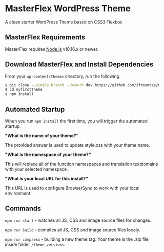 # MasterFlex WordPress Theme
A clean starter WordPress Theme based on CSS3 Flexbox

## MasterFlex Requirements

MasterFlex requires [Node.js](https://nodejs.org) v10.16.x or newer.

## Download MasterFlex and Install Dependencies
From your `wp-content/themes` directory, run the following. 
```bash
$ git clone --single-branch --branch dev https://github.com/ifrountas/masterflex.git myfirsttheme
$ cd myfirsttheme
$ npm install
```

## Automated Startup 
When you run `npm install` the first time, you will trigger the automated startup. 

**"What is the name of your theme?"**

The provided answer is used to update style.css with your theme name.

**"What is the namespace of your theme?"**

This will replace all of the function namespaces and translation textdomains with your selected namespace.

**"What is your local URL for this install?"**

This URL is used to configure BrowserSync to work with your local environment.

## Commands
`npm run start` - watches all JS, CSS and image source files for changes. 

`npm run build` - compiles all JS, CSS and image source files localy.

`npm run compress` - building a new theme tag.  Your theme is the .zip file inside folder `/theme_versions`.

